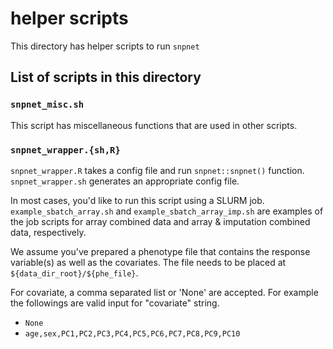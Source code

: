 # helper scripts

This directory has helper scripts to run `snpnet`

## List of scripts in this directory

### `snpnet_misc.sh`

This script has miscellaneous functions that are used in other scripts.

### `snpnet_wrapper.{sh,R}`

`snpnet_wrapper.R` takes a config file and run `snpnet::snpnet()` function.
`snpnet_wrapper.sh` generates an appropriate config file.

In most cases, you'd like to run this script using a SLURM job.
`example_sbatch_array.sh` and `example_sbatch_array_imp.sh` are examples of the job scripts for array combined data and array & imputation combined data, respectively.

We assume you've prepared a phenotype file that contains the response variable(s) as well as the covariates.
The file needs to be placed at `${data_dir_root}/${phe_file}`.

For covariate, a comma separated list or 'None' are accepted.
For example the followings are valid input for "covariate" string.
- `None`
- `age,sex,PC1,PC2,PC3,PC4,PC5,PC6,PC7,PC8,PC9,PC10`

